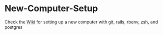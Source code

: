 # New-Computer-Setup
Check the [Wiki](https://github.com/iamanissa/New-Computer-Setup/wiki) for setting up a new computer with git, rails, rbenv, zsh, and postgres
